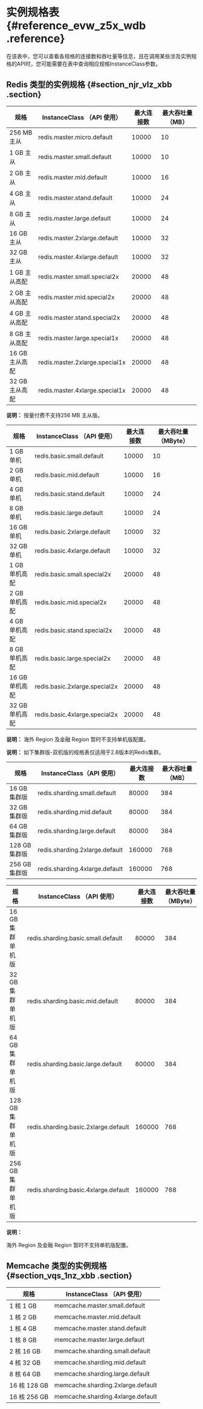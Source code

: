 # 实例规格表 {#reference_evw_z5x_wdb .reference}

在该表中，您可以查看各规格的连接数和吞吐量等信息，且在调用某些涉及实例规格的API时，您可能需要在表中查询相应规格InstanceClass参数。

## Redis 类型的实例规格 {#section_njr_vlz_xbb .section}

|规格|InstanceClass （API 使用）|最大连接数|最大吞吐量 （MB）|
|--|----------------------|-----|----------|
|256 MB 主从|redis.master.micro.default|10000|10|
|1 GB 主从|redis.master.small.default|10000|10|
|2 GB 主从|redis.master.mid.default|10000|16|
|4 GB 主从|redis.master.stand.default|10000|24|
|8 GB 主从|redis.master.large.default|10000|24|
|16 GB 主从|redis.master.2xlarge.default|10000|32|
|32 GB 主从|redis.master.4xlarge.default|10000|32|
|1 GB 主从高配|redis.master.small.special2x|20000|48|
|2 GB 主从高配|redis.master.mid.special2x|20000|48|
|4 GB 主从高配|redis.master.stand.special2x|20000|48|
|8 GB 主从高配|redis.master.large.special1x|20000|48|
|16 GB 主从高配|redis.master.2xlarge.special1x|20000|48|
|32 GB 主从高配|redis.master.4xlarge.special1x|20000|48|

**说明：** 按量付费不支持256 MB 主从版。

|规格|InstanceClass （API 使用）|最大连接数|最大吞吐量 （MByte）|
|--|----------------------|-----|-------------|
|1 GB 单机|redis.basic.small.default|10000|10|
|2 GB 单机|redis.basic.mid.default|10000|16|
|4 GB 单机|redis.basic.stand.default|10000|24|
|8 GB 单机|redis.basic.large.default|10000|24|
|16 GB 单机|redis.basic.2xlarge.default|10000|32|
|32 GB 单机|redis.basic.4xlarge.default|10000|32|
|1 GB 单机高配|redis.basic.small.special2x|20000|48|
|2 GB 单机高配|redis.basic.mid.special2x|20000|48|
|4 GB 单机高配|redis.basic.stand.special2x|20000|48|
|8 GB 单机高配|redis.basic.large.special2x|20000|48|
|16 GB 单机高配|redis.basic.2xlarge.special2x|20000|48|
|32 GB 单机高配|redis.basic.4xlarge.special2x|20000|48|

**说明：** 海外 Region 及金融 Region 暂时不支持单机版配置。

**说明：** 如下集群版-双机版的规格表仅适用于2.8版本的Redis集群。

|规格|InstanceClass（API 使用）|最大连接数|最大吞吐量 （MB）|
|--|---------------------|-----|----------|
|16 GB 集群版|redis.sharding.small.default|80000|384|
|32 GB 集群版|redis.sharding.mid.default|80000|384|
|64 GB 集群版|redis.sharding.large.default|80000|384|
|128 GB 集群版|redis.sharding.2xlarge.default|160000|768|
|256 GB 集群版|redis.sharding.4xlarge.default|160000|768|

|规格|InstanceClass （API 使用）|最大连接数|最大吞吐量 （MByte）|
|--|----------------------|-----|-------------|
|16 GB 集群单机版|redis.sharding.basic.small.default|80000|384|
|32 GB 集群单机版|redis.sharding.basic.mid.default|80000|384|
|64 GB 集群单机版|redis.sharding.basic.large.default|80000|384|
|128 GB 集群单机版|redis.sharding.basic.2xlarge.default|160000|768|
|256 GB 集群单机版|redis.sharding.basic.4xlarge.default|160000|768|

**说明：** 

海外 Region 及金融 Region 暂时不支持单机版配置。

## Memcache 类型的实例规格 {#section_vqs_1nz_xbb .section}

|规格|InstanceClass （API 使用）|
|--|----------------------|
|1 核 1 GB|memcache.master.small.default|
|1 核 2 GB|memcache.master.mid.default|
|1 核 4 GB|memcache.master.stand.default|
|1 核 8 GB|memcache.master.large.default|
|2 核 16 GB|memcache.sharding.small.default|
|4 核 32 GB|memcache.sharding.mid.default|
|8 核 64 GB|memcache.sharding.large.default|
|16 核 128 GB|memcache.sharding.2xlarge.default|
|16 核 256 GB|memcache.sharding.4xlarge.default|

